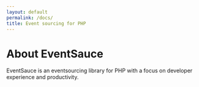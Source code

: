 ```yaml
---
layout: default
permalink: /docs/
title: Event sourcing for PHP
---
```


# About EventSauce

EventSauce is an eventsourcing library for PHP with a focus on developer experience and productivity.